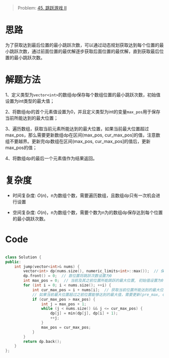 > Problem: [45. 跳跃游戏 II](https://leetcode.cn/problems/jump-game-ii/description/)

# 思路

为了获取达到最后位置的最小跳跃次数，可以通过动态规划获取达到每个位置的最小跳跃次数，通过前面位置的最优解逐步获取后面位置的最优解，直到获取最后位置的最小跳跃次数。

# 解题方法

1、定义类型为`vector<int>`的数组dp保存每个数组位置的最小跳跃次数，初始值设置为int类型的最大值；

2、将数组dp的首个元素值设置为0，并且定义类型为int的变量`max_pos`用于保存当前所能达到的最大位置；

3、遍历数组，获取当前元素所能达到的最大位置，如果当前最大位置超过max_pos，那么需要更新数组dp在区间(max_pos, cur_max_pos]的值，注意数组不要越界。更新完dp数组在区间(max_pos, cur_max_pos]的值后，更新max_pos的值；

4、将数组dp的最后一个元素值作为结果返回。

# 复杂度
- 时间复杂度: $O(n)$，n为数组个数，需要遍历数组，且数组dp只有一次机会进行设置

- 空间复杂度: $O(n)$，n为数组个数，需要个数为n为的数组dp保存达到每个位置的最小跳跃次数。

# Code
```C++ []

class Solution {
public:
    int jump(vector<int>& nums) {
        vector<int> dp(nums.size(), numeric_limits<int>::max());  // 保存每个数组位置的最小跳跃次数，初始值设置为最大值
        dp.front() = 0;  // 首位置将跳跃次数设置为0
        int max_pos = 0;  // 当前及其之前位置所能跳跃的最大位置, 初始值设置为0
        for (int i = 0; i < nums.size(); ++i) {
            int cur_max_pos = i + nums[i];  // 获取当前位置所能达到的最大位置
            // 如果当前最大位置超过之前位置能够达到的最大值，需要更新(pre_max, cur_max]区间的最下跳跃次数
            if (cur_max_pos > max_pos) {  
                int j = max_pos + 1;
                while (j < nums.size() && j <= cur_max_pos) {
                    dp[j] = min(dp[j], dp[i] + 1);
                    ++j;
                }
                max_pos = cur_max_pos;
            }
        }
        return dp.back();
    }
};
```